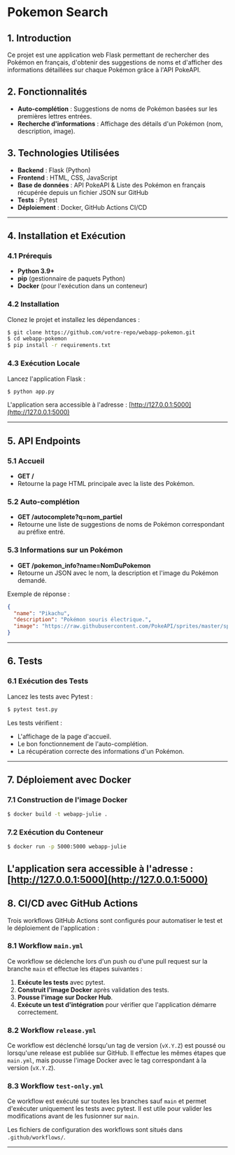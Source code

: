 # Pokemon Search

## 1. Introduction
Ce projet est une application web Flask permettant de rechercher des Pokémon en français, d'obtenir des suggestions de noms et d'afficher des informations détaillées sur chaque Pokémon grâce à l'API PokeAPI.

## 2. Fonctionnalités
- **Auto-complétion** : Suggestions de noms de Pokémon basées sur les premières lettres entrées.
- **Recherche d'informations** : Affichage des détails d'un Pokémon (nom, description, image).

## 3. Technologies Utilisées
- **Backend** : Flask (Python)
- **Frontend** : HTML, CSS, JavaScript
- **Base de données** : API PokeAPI & Liste des Pokémon en français récupérée depuis un fichier JSON sur GitHub
- **Tests** : Pytest
- **Déploiement** : Docker, GitHub Actions CI/CD

---

## 4. Installation et Exécution

### 4.1 Prérequis
- **Python 3.9+**
- **pip** (gestionnaire de paquets Python)
- **Docker** (pour l'exécution dans un conteneur)

### 4.2 Installation
Clonez le projet et installez les dépendances :
```bash
$ git clone https://github.com/votre-repo/webapp-pokemon.git
$ cd webapp-pokemon
$ pip install -r requirements.txt
```

### 4.3 Exécution Locale
Lancez l'application Flask :
```bash
$ python app.py
```
L'application sera accessible à l'adresse : [http://127.0.0.1:5000](http://127.0.0.1:5000)

---

## 5. API Endpoints

### 5.1 Accueil
- **GET /**
- Retourne la page HTML principale avec la liste des Pokémon.

### 5.2 Auto-complétion
- **GET /autocomplete?q=nom_partiel**
- Retourne une liste de suggestions de noms de Pokémon correspondant au préfixe entré.

### 5.3 Informations sur un Pokémon
- **GET /pokemon_info?name=NomDuPokemon**
- Retourne un JSON avec le nom, la description et l'image du Pokémon demandé.

Exemple de réponse :
```json
{
  "name": "Pikachu",
  "description": "Pokémon souris électrique.",
  "image": "https://raw.githubusercontent.com/PokeAPI/sprites/master/sprites/pokemon/25.png"
}
```

---

## 6. Tests

### 6.1 Exécution des Tests
Lancez les tests avec Pytest :
```bash
$ pytest test.py
```
Les tests vérifient :
- L'affichage de la page d'accueil.
- Le bon fonctionnement de l'auto-complétion.
- La récupération correcte des informations d'un Pokémon.

---

## 7. Déploiement avec Docker

### 7.1 Construction de l'image Docker
```bash
$ docker build -t webapp-julie .
```

### 7.2 Exécution du Conteneur
```bash
$ docker run -p 5000:5000 webapp-julie
```
L'application sera accessible à l'adresse : [http://127.0.0.1:5000](http://127.0.0.1:5000)
---

## 8. CI/CD avec GitHub Actions
Trois workflows GitHub Actions sont configurés pour automatiser le test et le déploiement de l'application :

### 8.1 Workflow `main.yml`
Ce workflow se déclenche lors d'un push ou d'une pull request sur la branche `main` et effectue les étapes suivantes :
1. **Exécute les tests** avec pytest.
2. **Construit l'image Docker** après validation des tests.
3. **Pousse l'image sur Docker Hub**.
4. **Exécute un test d'intégration** pour vérifier que l'application démarre correctement.

### 8.2 Workflow `release.yml`
Ce workflow est déclenché lorsqu'un tag de version (`vX.Y.Z`) est poussé ou lorsqu'une release est publiée sur GitHub. Il effectue les mêmes étapes que `main.yml`, mais pousse l'image Docker avec le tag correspondant à la version (`vX.Y.Z`).

### 8.3 Workflow `test-only.yml`
Ce workflow est exécuté sur toutes les branches sauf `main` et permet d'exécuter uniquement les tests avec pytest. Il est utile pour valider les modifications avant de les fusionner sur `main`.

Les fichiers de configuration des workflows sont situés dans `.github/workflows/`.

---